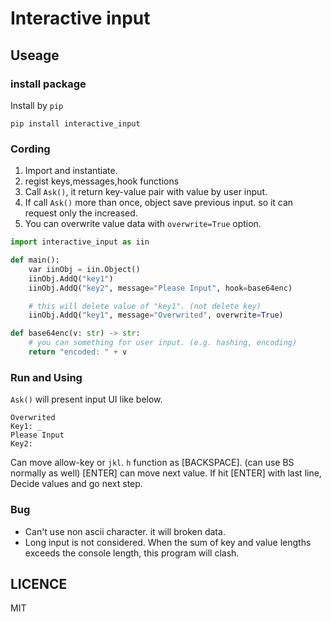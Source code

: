 # Interactive input

## Useage


### install package

Install by `pip`

```
pip install interactive_input
```

### Cording

1. Import and instantiate.
1. regist keys,messages,hook functions
1. Call `Ask()`, it return key-value pair with value by user input.
1. If call `Ask()` more than once, object save previous input. so it can request only the increased.
1. You can overwrite value data with `overwrite=True` option.

```python
import interactive_input as iin

def main():
    var iinObj = iin.Object()
    iinObj.AddQ("key1")
    iinObj.AddQ("key2", message="Please Input", hook=base64enc)

    # this will delete value of "key1". (not delete key)
    iinObj.AddQ("key1", message="Overwrited", overwrite=True)

def base64enc(v: str) -> str:
    # you can something for user input. (e.g. hashing, encoding)
    return "encoded: " + v
```

### Run and Using

`Ask()` will present input UI like below.

```
Overwrited
Key1: _
Please Input
Key2: 
```

Can move allow-key or `jkl`.
`h` function as [BACKSPACE]. (can use BS normally as well)
[ENTER] can move next value. If hit [ENTER] with last line, Decide values and go next step.


### Bug

* Can't use non ascii character. it will broken data.
* Long input is not considered. When the sum of key and value lengths exceeds the console length, this program will clash.


## LICENCE

MIT

